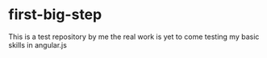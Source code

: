# first-big-step
This is a test repository by me the real work is yet to come
testing my basic skills in angular.js
